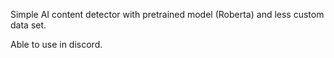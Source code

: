 Simple AI content detector with pretrained model (Roberta) and less custom data set.

Able to use in discord.
